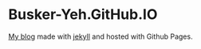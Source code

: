 # Busker-Yeh.GitHub.IO
[My blog](http://Busker-Yeh.GitHub.IO) made with [jekyll](http://jekyllrb.com) and hosted with Github Pages.
